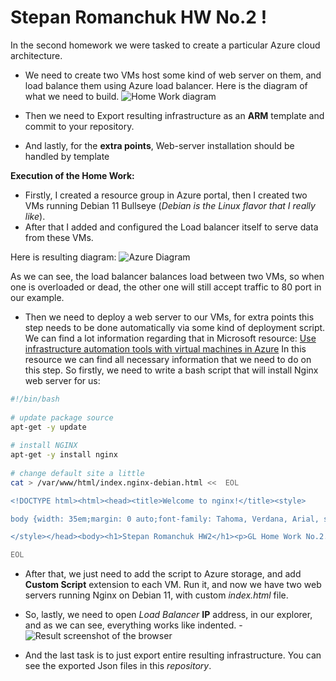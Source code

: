 # Stepan Romanchuk HW No.2 !
In the second homework we were tasked to create a particular Azure cloud 
architecture. 
- We need to create two VMs host some kind of web server on them, and load balance them using Azure load balancer.
Here is the diagram of what we need to build.
![Home Work diagram](https://github.com/Odery/GlobalLogicDevOpsBootCampv2/blob/main/HW%202/HWtask.png?raw=true)

- Then we need to Export resulting infrastructure as an **ARM** template and commit to your repository. 
- And lastly, for the **extra points**, Web-server installation should be handled by template

**Execution of the Home Work:**

- Firstly, I created a resource group in Azure portal, then I created two VMs running Debian 11 Bullseye (*Debian is the Linux flavor that I really like*). 
- After that I added and configured the Load balancer itself to serve data from
these VMs.

Here is resulting diagram:
![Azure Diagram](https://github.com/Odery/GlobalLogicDevOpsBootCampv2/blob/main/HW%202/AzureLBDiagram.png?raw=true)

As we can see, the load balancer balances load between two VMs, so when one is 
overloaded or dead, the other one will still accept traffic to 80 port in our example. 

- Then we need to deploy a web server to our VMs, for extra points this step needs to be done automatically via some kind of deployment script.
We can find a lot information regarding that in Microsoft resource:
[Use infrastructure automation tools with virtual machines in Azure](https://learn.microsoft.com/en-us/azure/virtual-machines/infrastructure-automation) 
In this resource we can find all necessary information that we need to do on this step.
So firstly, we need to write a bash script that will install Nginx web server for us:
```bash
#!/bin/bash
 
# update package source
apt-get -y update
  
# install NGINX
apt-get -y install nginx
  
# change default site a little
cat > /var/www/html/index.nginx-debian.html <<  EOL

<!DOCTYPE html><html><head><title>Welcome to nginx!</title><style>

body {width: 35em;margin: 0 auto;font-family: Tahoma, Verdana, Arial, sans-serif;}

</style></head><body><h1>Stepan Romanchuk HW2</h1><p>GL Home Work No.2.</p>

EOL
```
- After that, we just need to add the script to Azure storage, and add **Custom Script** extension to each VM. Run it, and now we have two web servers running Nginx on Debian 11, with custom *index.html* file.
- So, lastly, we need to open *Load Balancer* **IP** address, in our explorer, and as we can see, everything works like indented.
-![Result screenshot of the browser](https://github.com/Odery/GlobalLogicDevOpsBootCampv2/blob/main/HW%202/Result.png?raw=true)

- And the last task is to just export entire resulting infrastructure.
You can see the exported Json files in this *repository*.
